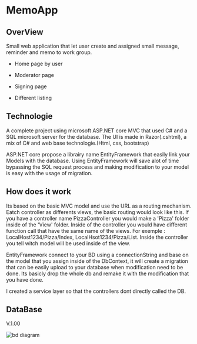 <h1>MemoApp</h1>
<h2>OverView</h2>
<p>Small web application that let user create and assigned small message, reminder and memo to work group.</p>

- Home page by user

- Moderator page
  
- Signing page

- Different listing

<h2>Technologie</h2>
<p>A complete project using microsoft ASP.NET core MVC that used C# and a SQL microsoft server for the database. The UI is made in Razor(.cshtml), a mix of C# and web base technologie.(Html, css, bootstrap)</p>
<p>ASP.NET core propose a librairy name EntityFramework that easily link your Models with the database. Using EntityFramework will save alot of time bypassing the SQL request process and making modification to your model is easy with the usage of migration.</p>

<h2>How does it work</h2>
<p>Its based on the basic MVC model and use the URL as a routing mechanism. Eatch controller as differents views, the basic routing would look like this. If you have a controller name PizzaController you would make a 'Pizza' folder inside of the 'View' folder. Inside of the controller you would have different function call that have the same name of the views. For exemple : LocalHost1234/Pizza/Index, LocalHsot1234/Pizza/List. Inside the controller you tell witch model will be used inside of the view.</p>
<p>EntityFramework connect to your BD using a connectionString and base on the model that you assign inside of the DbContext, it will create a migration that can be easily upload to your database when modification need to be done. Its basicly drop the whole db and remake it with the modification that you have done.</p>
<p>I created a service layer so that the controllers dont directly called the DB.</p>

<h2>DataBase</h2>
<pThe basic of the model should look like this, but modificaiton can and will be done in the future.></p>
<p>V.1.00</p>
<img src="https://github.com/user-attachments/assets/c3ffa6bc-9ec9-4d7f-a331-bf0a278b76b6" alt="bd diagram">
